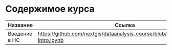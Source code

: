 
Содержимое курса
================

Название            | Ссылка
--------------------|--------------------------------------------------------------------------------
Введение в НС       | https://github.com/nextgis/dataanalysis_course/blob/master/NNets/01-Intro.ipynb 


